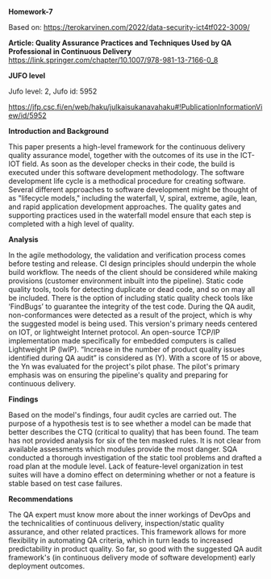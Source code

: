 **Homework-7**

Based on: https://terokarvinen.com/2022/data-security-ict4tf022-3009/

**Article:  Quality Assurance Practices and Techniques Used by QA Professional in Continuous Delivery**
https://link.springer.com/chapter/10.1007/978-981-13-7166-0_8

**JUFO level**

Jufo level: 2, Jufo id: 5952

https://jfp.csc.fi/en/web/haku/julkaisukanavahaku#!PublicationInformationView/id/5952

**Introduction and Background**

This paper presents a high-level framework for the continuous delivery quality assurance model, together
with the outcomes of its use in the ICT-IOT field. As soon as the developer checks in their code, the build is
executed under this software development methodology. The software development life cycle is a
methodical procedure for creating software. Several different approaches to software development might
be thought of as "lifecycle models," including the waterfall, V, spiral, extreme, agile, lean, and rapid
application development approaches. The quality gates and supporting practices used in the waterfall
model ensure that each step is completed with a high level of quality.

**Analysis**

In the agile methodology, the validation and verification process comes before testing and release. CI
design principles should underpin the whole build workflow. The needs of the client should be considered
while making provisions (customer environment inbuilt into the pipeline). Static code quality tools, tools for
detecting duplicate or dead code, and so on may all be included. There is the option of including static
quality check tools like ‘FindBugs’ to guarantee the integrity of the test code.
During the QA audit, non-conformances were detected as a result of the project, which is why the
suggested model is being used. This version's primary needs centered on IOT, or lightweight Internet
protocol. An open-source TCP/IP implementation made specifically for embedded computers is called
Lightweight IP (lwIP). “Increase in the number of product quality issues identified during QA audit” is
considered as (Y). With a score of 15 or above, the Yn was evaluated for the project's pilot phase. The
pilot's primary emphasis was on ensuring the pipeline's quality and preparing for continuous delivery.

**Findings**

Based on the model's findings, four audit cycles are carried out. The purpose of a hypothesis test is to see
whether a model can be made that better describes the CTQ (critical to quality) that has been found. The
team has not provided analysis for six of the ten masked rules. It is not clear from available assessments
which modules provide the most danger. SQA conducted a thorough investigation of the static tool
problems and drafted a road plan at the module level. Lack of feature-level organization in test suites will
have a domino effect on determining whether or not a feature is stable based on test case failures.

**Recommendations**

The QA expert must know more about the inner workings of DevOps and the technicalities of continuous
delivery, inspection/static quality assurance, and other related practices. This framework allows for more
flexibility in automating QA criteria, which in turn leads to increased predictability in product quality. So far,
so good with the suggested QA audit framework's (in continuous delivery mode of software development)
early deployment outcomes.


